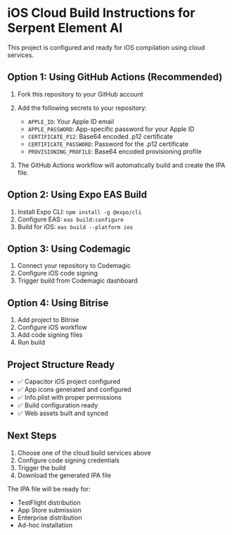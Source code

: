 # iOS Cloud Build Instructions for Serpent Element AI

This project is configured and ready for iOS compilation using cloud services.

## Option 1: Using GitHub Actions (Recommended)

1. Fork this repository to your GitHub account
2. Add the following secrets to your repository:
   - `APPLE_ID`: Your Apple ID email
   - `APPLE_PASSWORD`: App-specific password for your Apple ID
   - `CERTIFICATE_P12`: Base64 encoded .p12 certificate
   - `CERTIFICATE_PASSWORD`: Password for the .p12 certificate
   - `PROVISIONING_PROFILE`: Base64 encoded provisioning profile

3. The GitHub Actions workflow will automatically build and create the IPA file.

## Option 2: Using Expo EAS Build

1. Install Expo CLI: `npm install -g @expo/cli`
2. Configure EAS: `eas build:configure`
3. Build for iOS: `eas build --platform ios`

## Option 3: Using Codemagic

1. Connect your repository to Codemagic
2. Configure iOS code signing
3. Trigger build from Codemagic dashboard

## Option 4: Using Bitrise

1. Add project to Bitrise
2. Configure iOS workflow
3. Add code signing files
4. Run build

## Project Structure Ready

- ✅ Capacitor iOS project configured
- ✅ App icons generated and configured
- ✅ Info.plist with proper permissions
- ✅ Build configuration ready
- ✅ Web assets built and synced

## Next Steps

1. Choose one of the cloud build services above
2. Configure code signing credentials
3. Trigger the build
4. Download the generated IPA file

The IPA file will be ready for:
- TestFlight distribution
- App Store submission
- Enterprise distribution
- Ad-hoc installation
